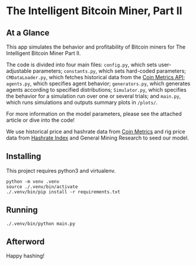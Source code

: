 # The Intelligent Bitcoin Miner, Part II

## At a Glance

This app simulates the behavior and profitability of Bitcoin miners for The Intelligent Bitcoin Miner Part II.

The code is divided into four main files: `config.py`, which sets user-adjustable parameters; `constants.py`, which sets hard-coded parameters; `CMDataLoader.py`, which fetches historical data from the [Coin Metrics API](https://charts.coinmetrics.io/network-data/); `agents.py`, which specifies agent behavior; `generators.py`, which generates agents according to specified distributions; `Simulator.py`, which specifies the behavior for a simulation run over one or several trials; and `main.py`, which runs simulations and outputs summary plots in `/plots/`.

For more information on the model parameters, please see the attached article or dive into the code!

We use historical price and hashrate data from [Coin Metrics](https://charts.coinmetrics.io/network-data/) and rig price data from [Hashrate Index](https://hashrateindex.com/machines/sha256-rig-index) and General Mining Research to seed our model.

## Installing

This project requires python3 and virtualenv.

```
python -m venv .venv
source ./.venv/bin/activate
./.venv/bin/pip install -r requirements.txt
```

## Running

```
./.venv/bin/python main.py
```

## Afterword

Happy hashing!
